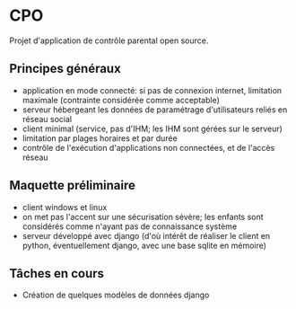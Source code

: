 # CPO #
Projet d'application de contrôle parental open source.


## Principes généraux ##
  * application en mode connecté: si pas de connexion internet, limitation maximale (contrainte considérée comme acceptable)
  * serveur hébergeant les données de paramétrage d'utilisateurs reliés en réseau social
  * client minimal (service, pas d'IHM; les IHM sont gérées sur le serveur)
  * limitation par plages horaires et par durée
  * contrôle de l'exécution d'applications non connectées, et de l'accès réseau

## Maquette préliminaire ##
  * client windows et linux
  * on met pas l'accent sur une sécurisation sévère; les enfants sont considérés comme n'ayant pas de connaissance système
  * serveur développé avec django (d'où intérêt de réaliser le client en python, éventuellement django, avec une base sqlite en mémoire)

## Tâches en cours ##
  * Création de quelques modèles de données django